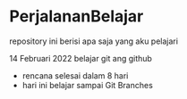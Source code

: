 # PerjalananBelajar
repository ini berisi apa saja yang aku pelajari

14 Februari 2022
belajar git ang github
- rencana selesai dalam 8 hari
- hari ini belajar sampai Git Branches
